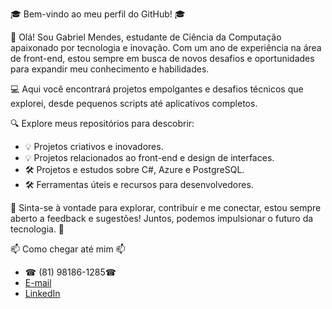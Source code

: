 🎓 Bem-vindo ao meu perfil do GitHub! 🎓

👋 Olá! Sou Gabriel Mendes, estudante de Ciência da Computação apaixonado por tecnologia e inovação. Com um ano de experiência na área de front-end, estou sempre em busca de novos desafios e oportunidades para expandir meu conhecimento e habilidades.

💻 Aqui você encontrará projetos empolgantes e desafios técnicos que explorei, desde pequenos scripts até aplicativos completos.

🔍 Explore meus repositórios para descobrir:

- 💡 Projetos criativos e inovadores.
- 💡 Projetos relacionados ao front-end e design de interfaces.
- 🛠️ Projetos e estudos sobre C#, Azure e PostgreSQL.
- 🛠️ Ferramentas úteis e recursos para desenvolvedores.

🌟 Sinta-se à vontade para explorar, contribuir e me conectar, estou sempre aberto a feedback e sugestões! Juntos, podemos impulsionar o futuro da tecnologia. 🌟

📫 Como chegar até mim 📫
- ☎ (81) 98186-1285☎
- <a href="mailto:gabriel1902008@hotmail.com" target="_blank">E-mail</a><br>
- <a href = "https://www.linkedin.com/in/gabriel-mendes-roque-622396124/" target="_blank"> LinkedIn</a>

<!---
GabrielMendes16/GabrielMendes16 is a ✨ special ✨ repository because its `README.md` (this file) appears on your GitHub profile.
You can click the Preview link to take a look at your changes.
--->
